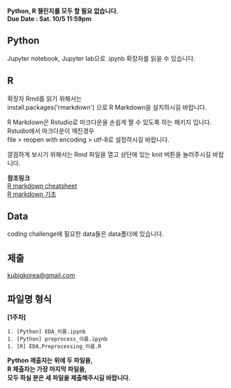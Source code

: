 **Python, R 챌린지를 모두 할 필요 없습니다.  
Due Date : Sat. 10/5 11:59pm**

## Python
Jupyter notebook, Jupyter lab으로 .ipynb 확장자를 읽을 수 있습니다.


## R
확장자 Rmd를 읽기 위해서는  
    install.packages('rmarkdown')
으로 R Markdown을 설치하시길 바랍니다.  

R Markdown은 Rstudio로 마크다운을 손쉽게 짤 수 있도록 하는 패키지 입니다.  
Rstudio에서 마크다운이 깨진경우  
file > reopen with encoding > utf-8로 설정하시길 바랍니다.

깔끔하게 보시기 위해서는 Rmd 파일을 열고 상단에 있는 knit 버튼을 눌러주시길 바랍니다.  

**참조링크**  
[R markdown cheatsheet](https://www.rstudio.com/wp-content/uploads/2016/02/rmarkdown-cheatsheet-kr.pdf)  
[R markdown 기초](https://blog.zarathu.com/posts/2019-01-03-rmarkdown/)


## Data
coding challenge에 필요한 data들은 data폴더에 있습니다.


## 제출
kubigkorea@gmail.com  

## 파일명 형식
**[1주차]**
```
1. [Python] EDA_이름.ipynb  
1. [Python] preprocess_이름.ipynb  
1. [R] EDA,Preprocessing_이름.R  
```

**Python 제출자는 위에 두 파일을,   
R 제출자는 가장 마지막 파일을,   
모두 하실 분은 세 파일을 제출해주시길 바랍니다.**
